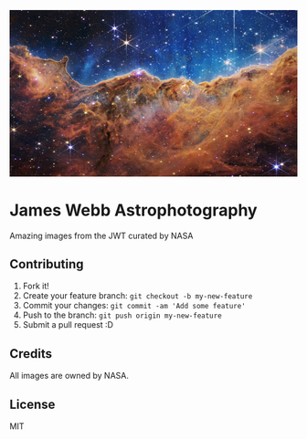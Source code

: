 !["oops, image not found"](bannerImage.jpg "James Webb Nebula Image")

# James Webb Astrophotography

Amazing images from the JWT curated by NASA

## Contributing

1. Fork it!
2. Create your feature branch: `git checkout -b my-new-feature`
3. Commit your changes: `git commit -am 'Add some feature'`
4. Push to the branch: `git push origin my-new-feature`
5. Submit a pull request :D

## Credits

All images are owned by NASA.

## License

MIT
